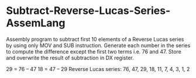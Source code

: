 # Subtract-Reverse-Lucas-Series-AssemLang
Assembly program to subtract first 10 elements of a Reverse Lucas series by using only MOV and SUB instruction. 
Generate each number in the series to compute the difference except the first two terms i.e. 76 and 47. Store and overwrite the result of subtraction in DX register.

29 = 76 – 47
18 = 47 – 29
Reverse Lucas series: 76, 47, 29, 18, 11, 7, 4, 3, 1, 2 
